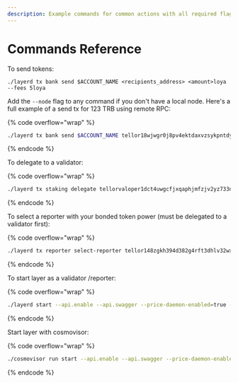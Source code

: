 ```yaml
---
description: Example commands for common actions with all required flags.
---
```


# Commands Reference

To send tokens:

```
./layerd tx bank send $ACCOUNT_NAME <recipients_address> <amount>loya --fees 5loya
```

Add the `--node` flag to any command if you don't have a local node. Here's a full example of a send tx for 123 TRB using remote RPC:

{% code overflow="wrap" %}
```bash
./layerd tx bank send $ACCOUNT_NAME tellor18wjwgr0j8pv4ektdaxvzsykpntdylftwz8ml97 123000000loya --fees 10loya --node=http://tellorlayer.com:26657
```
{% endcode %}

To delegate to a validator:

{% code overflow="wrap" %}
```bash
./layerd tx staking delegate tellorvaloper1dct4uwgcfjxqaphjmfzjv2yz733n9fycxdz2m6 123000000loya --from $ACCOUNT_NAME --fees 5loya --chain-id layertest-2
```
{% endcode %}

To select a reporter with your bonded token power (must be delegated to a validator first):

{% code overflow="wrap" %}
```bash
./layerd tx reporter select-reporter tellor148zgkh394d382g4rft3dhlv32wx0g6r743vv4q --from selector_guy --chain-id layertest-2 --fees 10loya --node=http://layer-node.com:26758
```
{% endcode %}

To start layer as a validator /reporter:

{% code overflow="wrap" %}
```sh
./layerd start --api.enable --api.swagger --price-daemon-enabled=true --panic-on-daemon-failure-enabled=false --key-name $ACCOUNT_NAME --home ~/.layer
```
{% endcode %}

Start layer with cosmovisor:

{% code overflow="wrap" %}
```sh
./cosmovisor run start --api.enable --api.swagger --price-daemon-enabled=false --panic-on-daemon-failure-enabled=false --key-name $ACCOUNT_NAME --home ~/.layer
```
{% endcode %}
